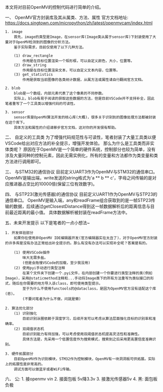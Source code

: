 本文将对目前OpenMV的控制代码进行简单的介绍。

一、 OpenMV官方封装库及其从属类、方法、属性
    官方文档地址: https://docs.singtown.com/micropython/zh/latest/openmvcam/index.html

    1. image
        首先，image的类型是Image，在sensor库(Image类从属于sensor库)下封装使用了大量对于OpenMV检测到的图像的分析方法。
        鉴于实际需求，目前仅使用了以下几种方法。

        (1) draw_rectangle
            作用是在目标位置渲染一个矩形框，可以自定义颜色，大小，位置等。
        (2) draw_string
            作用是在目标位置渲染文本，可以自定义文本内容，位置等。
        (3) get_statistics
            作用是获取当前图像的各类统计数据，从属方法或属性请自行翻阅官方文档。
        
    2. blob
        blob是一个数组，内部元素代表了这个像素的不同参数。
        实际上，blob有易于阅读的获取这些数据的方法，但是目前VSCode并不支持补全，因此笔者重写了一个工具类以增强代码的可读性。

    3. sensor
        sensor库是OpenMV算法开发的核心库(大概)，很多关于识别到的图像处理方法都被封装在这个库下。
        具体方法和属性的介绍请移步官方文档，这对你的开发很有帮助。

二、 自定义的工具类
    为了增强代码规范性与可读性，笔者封装了大量工具类以便VSCode给出对应方法的补全提示，增强开发体验。
    那么为什么是工具类而非实体类呢？
    原因在于OpenMV是一个简单的硬件系统，控制部分也较为简单，没有涉及大量同种的控制元素，因此无需实例化，所有的变量和方法都作为类变量和类方法进行调用即可。

三、 与STM32的通信协议
    目前定义UART3作为OpenMV与STM32的通信串口。
    OpenMV是输出端，write发送的string格式为'a ** b ** c'，字母之间传输的是对应推进器占空比的10000倍(保留三位有效数字)。

四、 与STP23(激光传感器)的通信协议
    目前定义UART1作为OpenMV与STP23的通信串口。
    OpenMV是输入端，any和readFrame组合获取到的是一帧STP23传输的数据，后续通过getClosestDistance得到这一帧数据解析后的距离信息与目前最近距离的最小值。
    具体数据解析被封装在readFrame方法中。

五、未来开发提示
    以下是笔者的一点小想法~

    1. 开发体验部分
        如果你在使用非OpenMV IDE编辑器开发(官方编辑器实在太丑了)，对于OpenMV官方封装的许多库是没有办法正常给出补全提示的。那么有没有办法可以实现补全呢？答案是有的。

        (1) 使用VSCode插件
            味大无需多盐。
            (但是会拖慢VSCode的加载，至少我没用)
        (2) 使用pyi手动进行类型注释
            在某个文件夹下创建一个.pyi文件，在内部创建一个你要进行类型注释的类(例如Image)，采用@staticmethod注释和...手动将Image类下的所有方法重写为类似接口的形式，随后在你需要的地方导入该class，即可使用类型提示。
            至于为什么不使用functools的@dataclass，是因为OpenMV官方没有适配这个库(悲)。
            (不要问笔者为什么不做，问就是懒)
    
    2. 算法优化部分
        (1) 识别强化
            目前识别泳圈依赖于深度学习，后续开发可以考虑从算法层面强化目标的识别率和准确率。
        (2) 双阈值状态机
            目前识别能力有待加强，可以考虑使用双阈值状态机提高灵活性和准确性。
            具体方法是，先采用一个低置信度作为搜索模式，搜索到之后采用更高置信度准确识别。

    3. 硬件拓展部分
        目前OpenMV作为识别模块，STM32作为控制模块，OpenMV有一块洞洞板可供拓展。实际上的拓展性是非常高的。
        调试方面可以做蓝牙或者WiFi传输。


六、
公: 1. 接openmv vin
    2. 接面包板 5v降3.3v
    3. 接激光传感器5v
    4. 
黑: 面包板负极
        
        